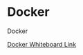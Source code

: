 # Docker
Docker

[Docker Whiteboard Link](https://app.eraser.io/workspace/adfsVHm6iXpPID69BKQH?origin=share)
